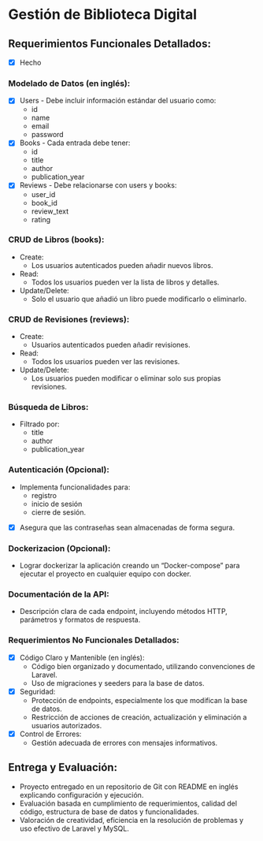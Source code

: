 # Gestión de Biblioteca Digital

## Requerimientos Funcionales Detallados:

-   [x] Hecho

### Modelado de Datos (en inglés):

-   [x] Users - Debe incluir información estándar del usuario como:
    -   id
    -   name
    -   email
    -   password
-   [x] Books - Cada entrada debe tener:
    -   id
    -   title
    -   author
    -   publication_year
-   [x] Reviews - Debe relacionarse con users y books:
    -   user_id
    -   book_id
    -   review_text
    -   rating

### CRUD de Libros (books):

-   Create:
    -   Los usuarios autenticados pueden añadir nuevos libros.
-   Read:
    -   Todos los usuarios pueden ver la lista de libros y detalles.
-   Update/Delete:
    -   Solo el usuario que añadió un libro puede modificarlo o eliminarlo.

### CRUD de Revisiones (reviews):

-   Create:
    -   Usuarios autenticados pueden añadir revisiones.
-   Read:
    -   Todos los usuarios pueden ver las revisiones.
-   Update/Delete:
    -   Los usuarios pueden modificar o eliminar solo sus propias revisiones.

### Búsqueda de Libros:

-   Filtrado por:
    -   title
    -   author
    -   publication_year

### Autenticación (Opcional):

-   Implementa funcionalidades para:
    -   registro
    -   inicio de sesión
    -   cierre de sesión.
-   [x] Asegura que las contraseñas sean almacenadas de forma segura.

### Dockerizacion (Opcional):

-   Lograr dockerizar la aplicación creando un “Docker-compose” para ejecutar el proyecto en cualquier equipo con docker.

### Documentación de la API:

-   Descripción clara de cada endpoint, incluyendo métodos HTTP, parámetros y formatos de respuesta.

### Requerimientos No Funcionales Detallados:

-   [x] Código Claro y Mantenible (en inglés):
    -   Código bien organizado y documentado, utilizando convenciones de Laravel.
    -   Uso de migraciones y seeders para la base de datos.
-   [x] Seguridad:
    -   Protección de endpoints, especialmente los que modifican la base de datos.
    -   Restricción de acciones de creación, actualización y eliminación a usuarios autorizados.
-   [x] Control de Errores:
    -   Gestión adecuada de errores con mensajes informativos.

## Entrega y Evaluación:

-   Proyecto entregado en un repositorio de Git con README en inglés explicando configuración y ejecución.
-   Evaluación basada en cumplimiento de requerimientos, calidad del código, estructura de base de datos y funcionalidades.
-   Valoración de creatividad, eficiencia en la resolución de problemas y uso efectivo de Laravel y MySQL.
